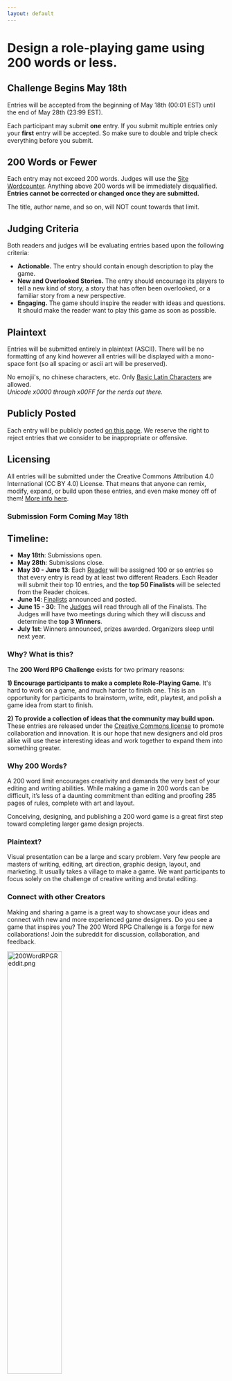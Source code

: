 ```yaml
---
layout: default
---
```


# Design a role-playing game using 200 words or less.

## Challenge Begins May 18th

Entries will be accepted from the beginning of May 18th (00:01 EST) until the end of May 28th (23:99 EST).

Each participant may submit **one** entry. If you submit multiple entries only your **first** entry will be accepted. So make sure to double and triple check everything before you submit.

## 200 Words or Fewer

Each entry may not exceed 200 words. Judges will use the [Site Wordcounter]({{site.baseurl}}/wordcount). Anything above 200 words will be immediately disqualified. **Entries cannot be corrected or changed once they are submitted.**

The title, author name, and so on, will NOT count towards that limit.

## Judging Criteria

Both readers and judges will be evaluating entries based upon the following criteria:

* **Actionable.** The entry should contain enough description to play the game.
* **New and Overlooked Stories.** The entry should encourage its players to tell a new kind of story, a story that has often been overlooked, or a familiar story from a new perspective.
* **Engaging.** The game should inspire the reader with ideas and questions. It should make the reader want to play this game as soon as possible.

## Plaintext

Entries will be submitted entirely in plaintext (ASCII). There will be no formatting of any kind however all entries will be displayed with a mono-space font (so all spacing or ascii art will be preserved).

No emojii's, no chinese characters, etc. Only [Basic Latin Characters](https://en.wikipedia.org/wiki/List_of_Unicode_characters#Basic_Latin) are allowed. <br>*Unicode x0000 through x00FF for the nerds out there.*

## Publicly Posted
Each entry will be publicly posted [on this page]({{site.baseurl}}/2018entries). We reserve the right to reject entries that we consider to be inappropriate or offensive. 

## Licensing
All entries will be submitted under the Creative Commons Attribution 4.0 International (CC BY 4.0) License. That means that anyone can remix, modify, expand, or build upon these entries, and even make money off of them! [More info here]({{site.baseurl}}/licensing).

### Submission Form Coming May 18th

## Timeline:

* **May 18th**: Submissions open. 
* **May 28th**: Submissions close.
* **May 30 - June 13**: Each [Reader]({{site.baseurl}}/readers) will be assigned 100 or so entries so that every entry is read by at least two different Readers. Each Reader will submit their top 10 entries, and the **top 50 Finalists** will be selected from the Reader choices.
* **June 14**: [Finalists]({{site.baseurl}}/winners) announced and posted.
* **June 15 - 30**: The [Judges]({{site.baseurl}}/judges) will read through all of the Finalists. The Judges will have two meetings during which they will discuss and determine the **top 3 Winners**.
* **July 1st**: Winners announced, prizes awarded. Organizers sleep until next year.

### Why? What is this?

The **200 Word RPG Challenge** exists for two primary reasons:

**1) Encourage participants to make a complete Role-Playing Game**. It's hard to work on a game, and much harder to finish one. This is an opportunity for participants to brainstorm, write, edit, playtest, and polish a game idea from start to finish.

**2) To provide a collection of ideas that the community may build upon.** These entries are released under the [Creative Commons license]({{site.baseurl}}/licensing) to promote collaboration and innovation. It is our hope that new designers and old pros alike will use these interesting ideas and work together to expand them into something greater.

### Why 200 Words?

A 200 word limit encourages creativity and demands the very best of your editing and writing abilities. While making a game in 200 words can be difficult, it’s less of a daunting commitment than editing and proofing 285 pages of rules, complete with art and layout.

Conceiving, designing, and publishing a 200 word game is a great first step toward completing larger game design projects.

### Plaintext?

Visual presentation can be a large and scary problem. Very few people are masters of writing, editing, art direction, graphic design, layout, and marketing. It usually takes a village to make a game. We want participants to focus solely on the challenge of creative writing and brutal editing.

### Connect with other Creators

Making and sharing a game is a great way to showcase your ideas and connect with new and more experienced game designers. Do you see a game that inspires you? The 200 Word RPG Challenge is a forge for new collaborations! Join the subreddit for discussion, collaboration, and feedback.

<a href="https://www.reddit.com/r/200wordrpg/"><img src="{{site.baseurl}}/assets/images/200wordreddit.png" style="width:50%" alt="200WordRPGReddit.png"></a>
